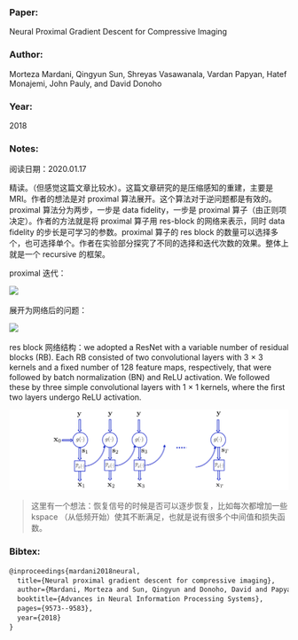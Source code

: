 ### Paper:

Neural Proximal Gradient Descent for Compressive Imaging

### Author:

Morteza Mardani, Qingyun Sun, Shreyas Vasawanala, Vardan Papyan, Hatef Monajemi, John Pauly, and David Donoho

### Year:

2018

### Notes:

阅读日期：2020.01.17

精读。（但感觉这篇文章比较水）。这篇文章研究的是压缩感知的重建，主要是 MRI。作者的想法是对 proximal 算法展开。这个算法对于逆问题都是有效的。proximal 算法分为两步，一步是 data fidelity，一步是 proximal 算子（由正则项决定）。作者的方法就是将 proximal 算子用 res-block 的网络来表示，同时 data fidelity 的步长是可学习的参数。proximal 算子的 res block 的数量可以选择多个，也可选择单个。作者在实验部分探究了不同的选择和迭代次数的效果。整体上就是一个 recursive 的框架。

proximal 迭代：

<img src="http://latex.codecogs.com/svg.latex? x_{t+1}=\mathcal{P}_{\psi}\left(x_{t}-\alpha \nabla \frac{1}{2}\left\|y-\Phi x_{t}\right\|^{2}\right)=\mathcal{P}_{\psi}\left(x_{t}+\alpha\Phi^{\mathrm{H}}\left(y-\Phi x_{t}\right)\right)" border="0"/>

展开为网络后的问题：

<img src="http://latex.codecogs.com/svg.latex? \begin{aligned}{\min _{\mathcal{W}, \alpha} \beta \sum_{i=1}^{N} \ell\left(x_{i}, x_{i}^{T}\right)+(1-\beta) \sum_{i=1}^{N} \sum_{t=1}^{T}\left\|y_{i}-\Phi x_{i}^{t}\right\|^{2}} \\ {\text { s.t. }  \hat{x}_{i}^{t}=\left(\mathcal{P}_{\psi} \circ g\right)^{t}\left(\Phi^{\mathrm{H}} y_{i}\right), \forall i \in[N], t \in[T]}\end{aligned}" border="0"/>

res block 网络结构：we adopted a ResNet with a variable number of residual blocks (RB). Each RB consisted of two convolutional layers with 3 × 3 kernels and a ﬁxed number of 128 feature maps, respectively, that were followed by batch normalization (BN) and ReLU activation. We followed these by three simple convolutional layers with 1 × 1 kernels, where the ﬁrst two layers undergo ReLU activation.

<img src="https://raw.githubusercontent.com/Theodore-PKU/pictures/master/%E6%88%AA%E5%B1%8F2020-01-17%E4%B8%8A%E5%8D%8811.30.59.png"/>

> 这里有一个想法：恢复信号的时候是否可以逐步恢复，比如每次都增加一些 kspace （从低频开始）使其不断满足，也就是说有很多个中间值和损失函数。

### Bibtex:

```latex
@inproceedings{mardani2018neural,
  title={Neural proximal gradient descent for compressive imaging},
  author={Mardani, Morteza and Sun, Qingyun and Donoho, David and Papyan, Vardan and Monajemi, Hatef and Vasanawala, Shreyas and Pauly, John},
  booktitle={Advances in Neural Information Processing Systems},
  pages={9573--9583},
  year={2018}
}
```

